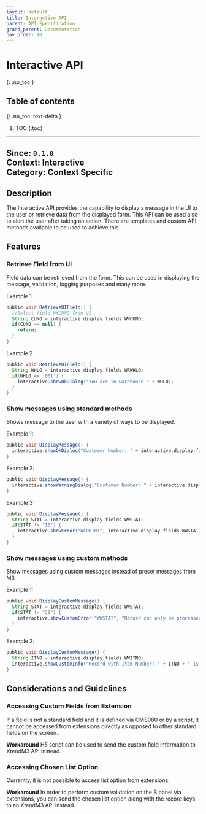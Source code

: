 ```yaml
---
layout: default
title: Interactive API
parent: API Specification
grand_parent: Documentation
nav_order: 10
---
```


# Interactive API
{: .no_toc }

## Table of contents
{: .no_toc .text-delta }

1. TOC
{:toc}

---
**Since**: `0.1.0`  
**Context**: Interactive  
**Category**: Context Specific  
---

## Description
The Interactive API provides the capability to display a message in the UI to the user or retrieve data from the displayed form. This API can be used also to alert the user after taking an action. There are templates and custom API methods available to be used to achieve this. 

## Features 

### Retrieve Field from UI
Field data can be retrieved from the form. This can be used in displaying the message, validation, logging purposes and many more. 

Example 1
```groovy
public void RetrieveUIField() {
  //Select field WWCUNO from UI
  String CUNO = interactive.display.fields.WWCUNO;
  if(CUNO == null) {
    return;
  }
}
```

Example 2
```groovy
public void RetrieveUIField() {
  String WHLO = interactive.display.fields.WRWHLO;
  if(WHLO == '001') {
    interactive.showOkDialog("You are in warehouse " + WHLO);
  }
}
```


### Show messages using standard methods
Shows message to the user with a variety of ways to be displayed.

Example 1:
```groovy
public void DisplayMessage() {
  interactive.showOkDialog("Customer Number: " + interactive.display.fields.WWCUNO);
}
``` 

Example 2:
```groovy
public void DisplayMessage() {
  interactive.showWarningDialog("Customer Number: " + interactive.display.fields.WWCUNO);
}
```

Example 3:
```groovy
public void DisplayMessage() {
  String STAT = interactive.display.fields.WWSTAT;
  if(STAT != "10") {
    interactive.showError("WCO0101", interactive.display.fields.WWSTAT);
  }
}
```

### Show messages using custom methods
Show messages using custom messages instead of preset messages from M3

Example 1:
```groovy
public void DisplayCustomMessage() {
  String STAT = interactive.display.fields.WWSTAT;
  if(STAT != "30") {
    interactive.showCustomError("WWSTAT", "Record can only be processed with status greater than 40");
  }
}
```

Example 2:
```groovy
public void DisplayCustomMessage() {
  String ITNO = interactive.display.fields.WWITNO;
  interactive.showCustomInfo("Record with Item Number: " + ITNO + " is has been sent to process.");
}
```

## Considerations and Guidelines
### Accessing Custom Fields from Extension
If a field is not a standard field and it is defined via CMS080 or by a script, it cannot be accessed from extensions directly as opposed to other standard fields on the screen.

**Workaround** 
 H5 script can be used to send the custom field information to XtendM3 API instead.

### Accessing Chosen List Option
Currently, it is not possible to access list option from extensions.

**Workaround**
In order to perform custom validation on the B panel via extensions, you can send the chosen list option along with the record keys to an XtendM3 API instead.
